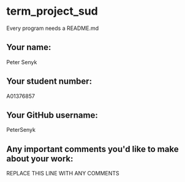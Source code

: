 # term_project_sud

Every program needs a README.md

## Your name:

Peter Senyk

## Your student number:

A01376857

## Your GitHub username:

PeterSenyk

## Any important comments you'd like to make about your work:

REPLACE THIS LINE WITH ANY COMMENTS
